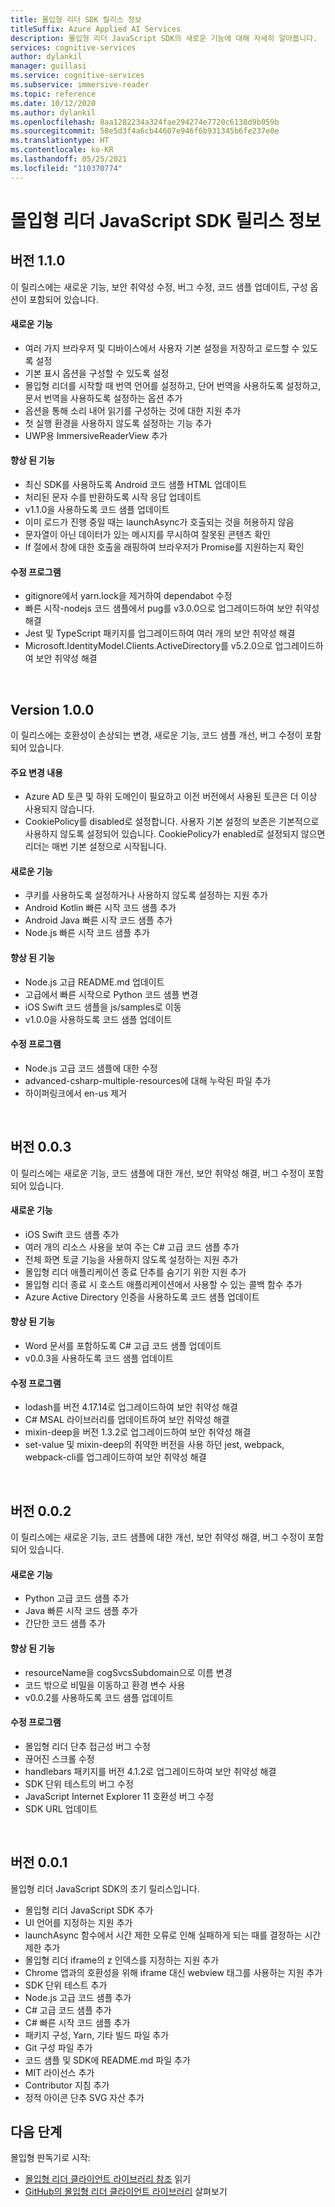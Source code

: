 ```yaml
---
title: 몰입형 리더 SDK 릴리스 정보
titleSuffix: Azure Applied AI Services
description: 몰입형 리더 JavaScript SDK의 새로운 기능에 대해 자세히 알아봅니다.
services: cognitive-services
author: dylankil
manager: guillasi
ms.service: cognitive-services
ms.subservice: immersive-reader
ms.topic: reference
ms.date: 10/12/2020
ms.author: dylankil
ms.openlocfilehash: 8aa1282234a324fae294274e7720c6138d9b059b
ms.sourcegitcommit: 58e5d3f4a6cb44607e946f6b931345b6fe237e0e
ms.translationtype: HT
ms.contentlocale: ko-KR
ms.lasthandoff: 05/25/2021
ms.locfileid: "110370774"
---
```

# <a name="immersive-reader-javascript-sdk-release-notes"></a>몰입형 리더 JavaScript SDK 릴리스 정보

## <a name="version-110"></a>버전 1.1.0

이 릴리스에는 새로운 기능, 보안 취약성 수정, 버그 수정, 코드 샘플 업데이트, 구성 옵션이 포함되어 있습니다.

#### <a name="new-features"></a>새로운 기능

* 여러 가지 브라우저 및 디바이스에서 사용자 기본 설정을 저장하고 로드할 수 있도록 설정
* 기본 표시 옵션을 구성할 수 있도록 설정
* 몰입형 리더를 시작할 때 번역 언어를 설정하고, 단어 번역을 사용하도록 설정하고, 문서 번역을 사용하도록 설정하는 옵션 추가
* 옵션을 통해 소리 내어 읽기를 구성하는 것에 대한 지원 추가
* 첫 실행 환경을 사용하지 않도록 설정하는 기능 추가
* UWP용 ImmersiveReaderView 추가

#### <a name="improvements"></a>향상 된 기능

* 최신 SDK를 사용하도록 Android 코드 샘플 HTML 업데이트
* 처리된 문자 수를 반환하도록 시작 응답 업데이트
* v1.1.0을 사용하도록 코드 샘플 업데이트
* 이미 로드가 진행 중일 때는 launchAsync가 호출되는 것을 허용하지 않음
* 문자열이 아닌 데이터가 있는 메시지를 무시하여 잘못된 콘텐츠 확인
* If 절에서 창에 대한 호출을 래핑하여 브라우저가 Promise를 지원하는지 확인

#### <a name="fixes"></a>수정 프로그램

* gitignore에서 yarn.lock을 제거하여 dependabot 수정
* 빠른 시작-nodejs 코드 샘플에서 pug를 v3.0.0으로 업그레이드하여 보안 취약성 해결
* Jest 및 TypeScript 패키지를 업그레이드하여 여러 개의 보안 취약성 해결
* Microsoft.IdentityModel.Clients.ActiveDirectory를 v5.2.0으로 업그레이드하여 보안 취약성 해결

<br>

## <a name="version-100"></a>Version 1.0.0

이 릴리스에는 호환성이 손상되는 변경, 새로운 기능, 코드 샘플 개선, 버그 수정이 포함되어 있습니다.

#### <a name="breaking-changes"></a>주요 변경 내용

* Azure AD 토큰 및 하위 도메인이 필요하고 이전 버전에서 사용된 토큰은 더 이상 사용되지 않습니다.
* CookiePolicy를 disabled로 설정합니다. 사용자 기본 설정의 보존은 기본적으로 사용하지 않도록 설정되어 있습니다. CookiePolicy가 enabled로 설정되지 않으면 리더는 매번 기본 설정으로 시작됩니다.

#### <a name="new-features"></a>새로운 기능

* 쿠키를 사용하도록 설정하거나 사용하지 않도록 설정하는 지원 추가
* Android Kotlin 빠른 시작 코드 샘플 추가
* Android Java 빠른 시작 코드 샘플 추가
* Node.js 빠른 시작 코드 샘플 추가

#### <a name="improvements"></a>향상 된 기능

* Node.js 고급 README.md 업데이트
* 고급에서 빠른 시작으로 Python 코드 샘플 변경
* iOS Swift 코드 샘플을 js/samples로 이동
* v1.0.0을 사용하도록 코드 샘플 업데이트

#### <a name="fixes"></a>수정 프로그램

* Node.js 고급 코드 샘플에 대한 수정
* advanced-csharp-multiple-resources에 대해 누락된 파일 추가
* 하이퍼링크에서 en-us 제거

<br>

## <a name="version-003"></a>버전 0.0.3

이 릴리스에는 새로운 기능, 코드 샘플에 대한 개선, 보안 취약성 해결, 버그 수정이 포함되어 있습니다.

#### <a name="new-features"></a>새로운 기능

* iOS Swift 코드 샘플 추가
* 여러 개의 리소스 사용을 보여 주는 C# 고급 코드 샘플 추가 
* 전체 화면 토글 기능을 사용하지 않도록 설정하는 지원 추가
* 몰입형 리더 애플리케이션 종료 단추를 숨기기 위한 지원 추가
* 몰입형 리더 종료 시 호스트 애플리케이션에서 사용할 수 있는 콜백 함수 추가
* Azure Active Directory 인증을 사용하도록 코드 샘플 업데이트

#### <a name="improvements"></a>향상 된 기능

* Word 문서를 포함하도록 C# 고급 코드 샘플 업데이트
* v0.0.3을 사용하도록 코드 샘플 업데이트

#### <a name="fixes"></a>수정 프로그램

* lodash를 버전 4.17.14로 업그레이드하여 보안 취약성 해결
* C# MSAL 라이브러리를 업데이트하여 보안 취약성 해결
* mixin-deep을 버전 1.3.2로 업그레이드하여 보안 취약성 해결
* set-value 및 mixin-deep의 취약한 버전을 사용 하던 jest, webpack, webpack-cli를 업그레이드하여 보안 취약성 해결

<br>

## <a name="version-002"></a>버전 0.0.2

이 릴리스에는 새로운 기능, 코드 샘플에 대한 개선, 보안 취약성 해결, 버그 수정이 포함되어 있습니다.

#### <a name="new-features"></a>새로운 기능

* Python 고급 코드 샘플 추가
* Java 빠른 시작 코드 샘플 추가
* 간단한 코드 샘플 추가

#### <a name="improvements"></a>향상 된 기능

* resourceName을 cogSvcsSubdomain으로 이름 변경
* 코드 밖으로 비밀을 이동하고 환경 변수 사용
* v0.0.2를 사용하도록 코드 샘플 업데이트

#### <a name="fixes"></a>수정 프로그램

* 몰입형 리더 단추 접근성 버그 수정
* 끊어진 스크롤 수정
* handlebars 패키지를 버전 4.1.2로 업그레이드하여 보안 취약성 해결
* SDK 단위 테스트의 버그 수정
* JavaScript Internet Explorer 11 호환성 버그 수정
* SDK URL 업데이트

<br>

## <a name="version-001"></a>버전 0.0.1

몰입형 리더 JavaScript SDK의 초기 릴리스입니다.

* 몰입형 리더 JavaScript SDK 추가
* UI 언어를 지정하는 지원 추가
* launchAsync 함수에서 시간 제한 오류로 인해 실패하게 되는 때를 결정하는 시간 제한 추가
* 몰입형 리더 iframe의 z 인덱스를 지정하는 지원 추가
* Chrome 앱과의 호환성을 위해 iframe 대신 webview 태그를 사용하는 지원 추가
* SDK 단위 테스트 추가
* Node.js 고급 코드 샘플 추가
* C# 고급 코드 샘플 추가
* C# 빠른 시작 코드 샘플 추가
* 패키지 구성, Yarn, 기타 빌드 파일 추가
* Git 구성 파일 추가
* 코드 샘플 및 SDK에 README.md 파일 추가
* MIT 라이선스 추가
* Contributor 지침 추가
* 정적 아이콘 단추 SVG 자산 추가

## <a name="next-steps"></a>다음 단계

몰입형 판독기로 시작:

* [몰입형 리더 클라이언트 라이브러리 참조](./reference.md) 읽기
* [GitHub의 몰입형 리더 클라이언트 라이브러리](https://github.com/microsoft/immersive-reader-sdk) 살펴보기
